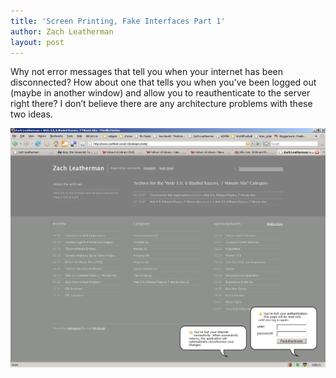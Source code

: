 ```yaml
---
title: 'Screen Printing, Fake Interfaces Part 1'
author: Zach Leatherman
layout: post
---
```


Why not error messages that tell you when your internet has been disconnected? How about one that tells you when you’ve been logged out (maybe in another window) and allow you to reauthenticate to the server right there? I don’t believe there are any architecture problems with these two ideas.

[![Error Messages][2]][2]

 [2]: /web/wp-content/uploads/2007/02/image2.jpg "Error Messages"
